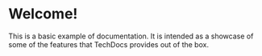 # Welcome!

This is a basic example of documentation. It is intended as a showcase of some of the
features that TechDocs provides out of the box.